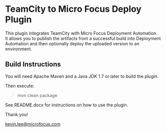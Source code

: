 TeamCity to Micro Focus Deploy Plugin
=====================================

This plugin integrates TeamCity with Micro Focus Deployment Automation. It allows you to publish the artifacts from a 
successful build into Deployment Automation and then optionally deploy the uploaded version to an environment.

Build Instructions
------------------

You will need Apache Maven and a Java JDK 1.7 or later to build the plugin.

Then execute:

> mvn clean package

See README.docx for instructions on how to use the plugin.

Thank you!

kevin.lee@microfocus.com

